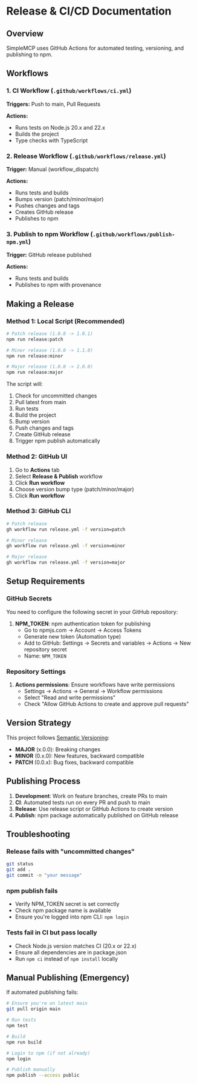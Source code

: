 # Release & CI/CD Documentation

## Overview

SimpleMCP uses GitHub Actions for automated testing, versioning, and publishing to npm.

## Workflows

### 1. CI Workflow (`.github/workflows/ci.yml`)

**Triggers:** Push to main, Pull Requests

**Actions:**
- Runs tests on Node.js 20.x and 22.x
- Builds the project
- Type checks with TypeScript

### 2. Release Workflow (`.github/workflows/release.yml`)

**Trigger:** Manual (workflow_dispatch)

**Actions:**
- Runs tests and builds
- Bumps version (patch/minor/major)
- Pushes changes and tags
- Creates GitHub release
- Publishes to npm

### 3. Publish to npm Workflow (`.github/workflows/publish-npm.yml`)

**Trigger:** GitHub release published

**Actions:**
- Runs tests and builds
- Publishes to npm with provenance

## Making a Release

### Method 1: Local Script (Recommended)

```bash
# Patch release (1.0.0 -> 1.0.1)
npm run release:patch

# Minor release (1.0.0 -> 1.1.0)
npm run release:minor

# Major release (1.0.0 -> 2.0.0)
npm run release:major
```

The script will:
1. Check for uncommitted changes
2. Pull latest from main
3. Run tests
4. Build the project
5. Bump version
6. Push changes and tags
7. Create GitHub release
8. Trigger npm publish automatically

### Method 2: GitHub UI

1. Go to **Actions** tab
2. Select **Release & Publish** workflow
3. Click **Run workflow**
4. Choose version bump type (patch/minor/major)
5. Click **Run workflow**

### Method 3: GitHub CLI

```bash
# Patch release
gh workflow run release.yml -f version=patch

# Minor release
gh workflow run release.yml -f version=minor

# Major release
gh workflow run release.yml -f version=major
```

## Setup Requirements

### GitHub Secrets

You need to configure the following secret in your GitHub repository:

1. **NPM_TOKEN**: npm authentication token for publishing
   - Go to npmjs.com → Account → Access Tokens
   - Generate new token (Automation type)
   - Add to GitHub: Settings → Secrets and variables → Actions → New repository secret
   - Name: `NPM_TOKEN`

### Repository Settings

1. **Actions permissions**: Ensure workflows have write permissions
   - Settings → Actions → General → Workflow permissions
   - Select "Read and write permissions"
   - Check "Allow GitHub Actions to create and approve pull requests"

## Version Strategy

This project follows [Semantic Versioning](https://semver.org/):

- **MAJOR** (x.0.0): Breaking changes
- **MINOR** (0.x.0): New features, backward compatible
- **PATCH** (0.0.x): Bug fixes, backward compatible

## Publishing Process

1. **Development**: Work on feature branches, create PRs to main
2. **CI**: Automated tests run on every PR and push to main
3. **Release**: Use release script or GitHub Actions to create version
4. **Publish**: npm package automatically published on GitHub release

## Troubleshooting

### Release fails with "uncommitted changes"
```bash
git status
git add .
git commit -m "your message"
```

### npm publish fails
- Verify NPM_TOKEN secret is set correctly
- Check npm package name is available
- Ensure you're logged into npm CLI: `npm login`

### Tests fail in CI but pass locally
- Check Node.js version matches CI (20.x or 22.x)
- Ensure all dependencies are in package.json
- Run `npm ci` instead of `npm install` locally

## Manual Publishing (Emergency)

If automated publishing fails:

```bash
# Ensure you're on latest main
git pull origin main

# Run tests
npm test

# Build
npm run build

# Login to npm (if not already)
npm login

# Publish manually
npm publish --access public
```
